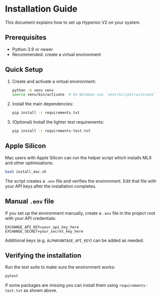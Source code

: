 # Installation Guide

This document explains how to set up Hyperion V2 on your system.

## Prerequisites

- Python 3.9 or newer
- Recommended: create a virtual environment

## Quick Setup

1. Create and activate a virtual environment:
   ```bash
   python -m venv venv
   source venv/bin/activate  # On Windows use `venv\Scripts\activate`
   ```
2. Install the main dependencies:
   ```bash
   pip install -r requirements.txt
   ```
3. (Optional) Install the lighter test requirements:
   ```bash
   pip install -r requirements-test.txt
   ```

## Apple Silicon

Mac users with Apple Silicon can run the helper script which installs MLX and other optimisations:

```bash
bash install_mac.sh
```

The script creates a `.env` file and verifies the environment. Edit that file with your API keys after the installation completes.

## Manual `.env` file

If you set up the environment manually, create a `.env` file in the project root with your API credentials:

```
EXCHANGE_API_KEY=your_api_key_here
EXCHANGE_SECRET=your_secret_key_here
```

Additional keys (e.g. `ALPHAVANTAGE_API_KEY`) can be added as needed.

## Verifying the installation

Run the test suite to make sure the environment works:

```bash
pytest
```

If some packages are missing you can install them using `requirements-test.txt` as shown above.

